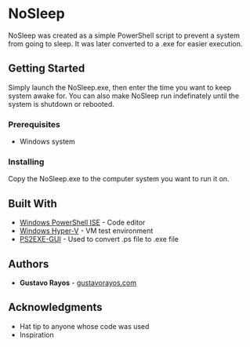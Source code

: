 # NoSleep

NoSleep was created as a simple PowerShell script to prevent a system from going to sleep. It was later converted to a .exe for easier execution. 

## Getting Started

Simply launch the NoSleep.exe, then enter the time you want to keep system awake for. You can also make NoSleep run indefinately until the system is shutdown or rebooted. 

### Prerequisites

* Windows system

### Installing

Copy the NoSleep.exe to the computer system you want to run it on.

## Built With

* [Windows PowerShell ISE](https://www.microsoft.com/en-us/) - Code editor
* [Windows Hyper-V](https://www.microsoft.com/en-us/) - VM test environment
* [PS2EXE-GUI](https://gallery.technet.microsoft.com/scriptcenter/PS2EXE-GUI-Convert-e7cb69d5) - Used to convert .ps file to .exe file

## Authors

* **Gustavo Rayos** - [gustavorayos.com](https://www.gustavorayos.com)

## Acknowledgments

* Hat tip to anyone whose code was used
* Inspiration
